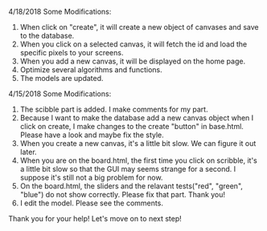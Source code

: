 4/18/2018
Some Modifications:
1. When click on "create", it will create a new object of canvases and save to the database.
2. When you click on a selected canvas, it will fetch the id and load the specific pixels to your screens.
3. When you add a new canvas, it will be displayed on the home page.
4. Optimize several algorithms and functions.
5. The models are updated.

4/15/2018
Some Modifications:
1. The scibble part is added. I make comments for my part.
2. Because I want to make the database add a new canvas object when I click on create, I make changes to the create "button" in base.html. Please have a look and maybe fix the style.
3. When you create a new canvas, it's a little bit slow. We can figure it out later.
4. When you are on the board.html, the first time you click on scribble, it's a little bit slow so that the GUI may seems strange for a second. I suppose it's still not a big problem for now.
5. On the board.html, the sliders and the relavant tests("red", "green", "blue") do not show correctly. Please fix that part. Thank you!
6. I edit the model. Please see the comments.

Thank you for your help! Let's move on to next step!